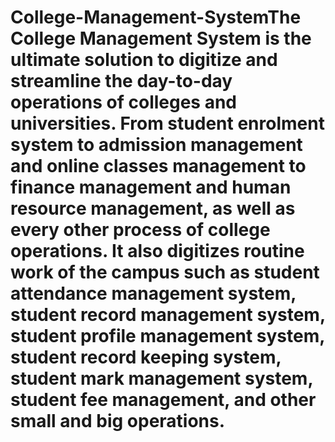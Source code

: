 # College-Management-SystemThe College Management System is the ultimate solution to digitize and streamline the day-to-day operations of colleges and universities. From student enrolment system to admission management and online classes management to finance management and human resource management, as well as every other process of college operations. It also digitizes routine work of the campus such as student attendance management system, student record management system, student profile management system, student record keeping system, student mark management system, student fee management, and other small and big operations.
